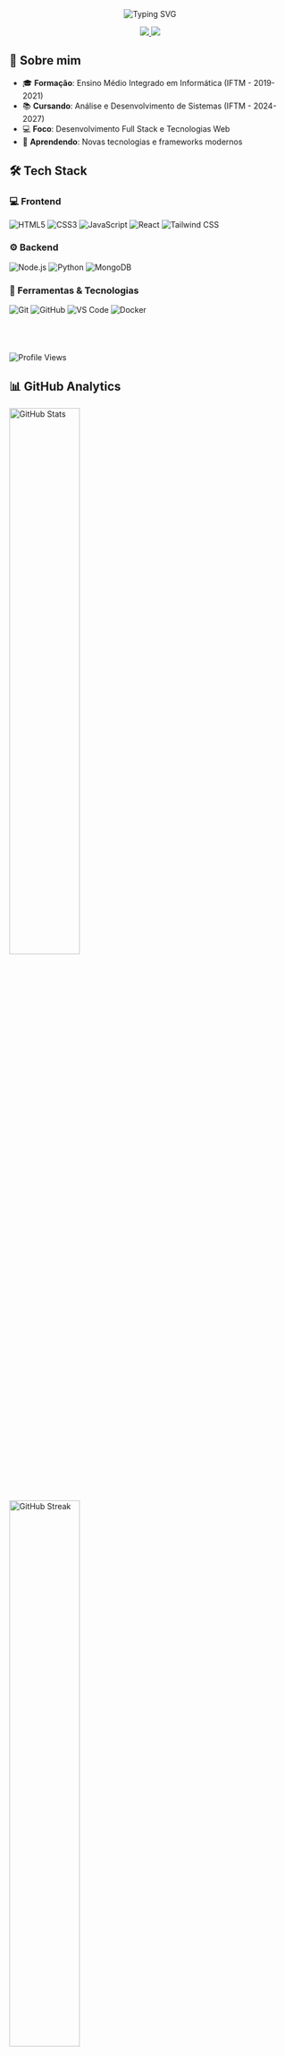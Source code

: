 <div align="center">
  <img src="https://readme-typing-svg.herokuapp.com/?lines=Olá!+👋+Eu+sou+o+Bruno+Pereira!&font=Roboto&size=35&duration=3000&pause=1000&color=58A6FF&center=true&width=900&height=100" alt="Typing SVG" />
</div>

<p align="center">
  <a href="https://instagram.com/perera2k4" target="_blank">
    <img src="https://img.shields.io/badge/-@perera2k4_-E4405F?style=for-the-badge&logo=Instagram&logoColor=white"/>
  </a>
  <a href="https://www.linkedin.com/in/bruno-pereira-carvalho/" target="_blank">
    <img src="https://img.shields.io/badge/-Bruno%20Pereira%20Carvalho-0077B5?style=for-the-badge&logo=LinkedIn&logoColor=white"/>
  </a>
</p>

## 🚀 Sobre mim

- 🎓 **Formação**: Ensino Médio Integrado em Informática (IFTM - 2019-2021)
- 📚 **Cursando**: Análise e Desenvolvimento de Sistemas (IFTM - 2024-2027)
- 💻 **Foco**: Desenvolvimento Full Stack e Tecnologias Web
- 🌱 **Aprendendo**: Novas tecnologias e frameworks modernos

## 🛠️ Tech Stack

### 💻 Frontend

<div align="left">
  <img src="https://img.shields.io/badge/HTML5-E34F26?style=for-the-badge&logo=html5&logoColor=white" alt="HTML5"/>
  <img src="https://img.shields.io/badge/CSS3-1572B6?style=for-the-badge&logo=css3&logoColor=white" alt="CSS3"/>
  <img src="https://img.shields.io/badge/JavaScript-F7DF1E?style=for-the-badge&logo=javascript&logoColor=black" alt="JavaScript"/>
  <img src="https://img.shields.io/badge/React-20232A?style=for-the-badge&logo=react&logoColor=61DAFB" alt="React"/>
  <img src="https://img.shields.io/badge/Tailwind_CSS-38B2AC?style=for-the-badge&logo=tailwind-css&logoColor=white" alt="Tailwind CSS"/>
</div>

### ⚙️ Backend

<div align="left">
  <img src="https://img.shields.io/badge/Node.js-43853D?style=for-the-badge&logo=node.js&logoColor=white" alt="Node.js"/>
  <img src="https://img.shields.io/badge/Python-3776AB?style=for-the-badge&logo=python&logoColor=white" alt="Python"/>
  <img src="https://img.shields.io/badge/MongoDB-4EA94B?style=for-the-badge&logo=mongodb&logoColor=white" alt="MongoDB"/>
</div>

### 🔧 Ferramentas & Tecnologias

<div align="left">
  <img src="https://img.shields.io/badge/Git-F05032?style=for-the-badge&logo=git&logoColor=white" alt="Git"/>
  <img src="https://img.shields.io/badge/GitHub-100000?style=for-the-badge&logo=github&logoColor=white" alt="GitHub"/>
  <img src="https://img.shields.io/badge/Visual_Studio_Code-0078D4?style=for-the-badge&logo=visual%20studio%20code&logoColor=white" alt="VS Code"/>
  <img src="https://img.shields.io/badge/Docker-2496ED?style=for-the-badge&logo=docker&logoColor=white" alt="Docker"/>
</div>

<br>
<br>
<br>
<br>
<div align="">
  <img src="https://komarev.com/ghpvc/?username=perera2k4&label=Profile%20views&color=0e75b6&style=for-the-badge" alt="Profile Views"/>
</div>

## 📊 GitHub Analytics 

<div style="">
  <img width="50%" src="https://github-readme-stats.vercel.app/api?username=perera2k4&show_icons=true&count_private=true&hide_border=true&title_color=58A6FF&icon_color=58A6FF&text_color=c9d1d9&bg_color=0d1117" alt="GitHub Stats" />
  <img width="50%" src="https://github-readme-streak-stats.herokuapp.com/?user=perera2k4&theme=github-dark-blue&hide_border=true" alt="GitHub Streak" />
  <img width="50%" src="https://github-readme-stats.vercel.app/api/top-langs?username=perera2k4&layout=compact&hide_border=true&title_color=58A6FF&text_color=c9d1d9&bg_color=0d1117&langs_count=8" alt="Top Languages" />
</div>

## 🔥 Streak Stats

<div align="center">
  <img src="https://github-profile-summary-cards.vercel.app/api/cards/profile-details?username=perera2k4&theme=github_dark" alt="Profile Summary" />
</div>


